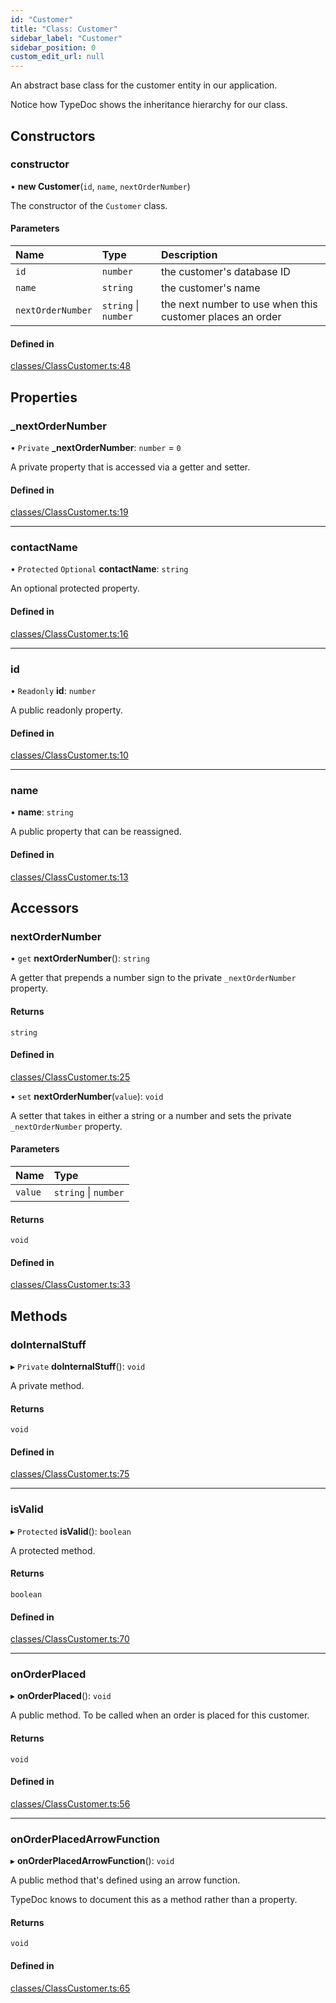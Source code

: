 ```yaml
---
id: "Customer"
title: "Class: Customer"
sidebar_label: "Customer"
sidebar_position: 0
custom_edit_url: null
---
```


An abstract base class for the customer entity in our application.

Notice how TypeDoc shows the inheritance hierarchy for our class.

## Constructors

### constructor

• **new Customer**(`id`, `name`, `nextOrderNumber`)

The constructor of the `Customer` class.

#### Parameters

| Name | Type | Description |
| :------ | :------ | :------ |
| `id` | `number` | the customer's database ID |
| `name` | `string` | the customer's name |
| `nextOrderNumber` | `string` \| `number` | the next number to use when this customer places an order |

#### Defined in

[classes/ClassCustomer.ts:48](https://github.com/JiaojSun/react-vite-federation-back-app/blob/e7bd690/src/typedoc/classes/ClassCustomer.ts#L48)

## Properties

### \_nextOrderNumber

• `Private` **\_nextOrderNumber**: `number` = `0`

A private property that is accessed via a getter and setter.

#### Defined in

[classes/ClassCustomer.ts:19](https://github.com/JiaojSun/react-vite-federation-back-app/blob/e7bd690/src/typedoc/classes/ClassCustomer.ts#L19)

___

### contactName

• `Protected` `Optional` **contactName**: `string`

An optional protected property.

#### Defined in

[classes/ClassCustomer.ts:16](https://github.com/JiaojSun/react-vite-federation-back-app/blob/e7bd690/src/typedoc/classes/ClassCustomer.ts#L16)

___

### id

• `Readonly` **id**: `number`

A public readonly property.

#### Defined in

[classes/ClassCustomer.ts:10](https://github.com/JiaojSun/react-vite-federation-back-app/blob/e7bd690/src/typedoc/classes/ClassCustomer.ts#L10)

___

### name

• **name**: `string`

A public property that can be reassigned.

#### Defined in

[classes/ClassCustomer.ts:13](https://github.com/JiaojSun/react-vite-federation-back-app/blob/e7bd690/src/typedoc/classes/ClassCustomer.ts#L13)

## Accessors

### nextOrderNumber

• `get` **nextOrderNumber**(): `string`

A getter that prepends a number sign to the private `_nextOrderNumber`
property.

#### Returns

`string`

#### Defined in

[classes/ClassCustomer.ts:25](https://github.com/JiaojSun/react-vite-federation-back-app/blob/e7bd690/src/typedoc/classes/ClassCustomer.ts#L25)

• `set` **nextOrderNumber**(`value`): `void`

A setter that takes in either a string or a number and sets the private
`_nextOrderNumber` property.

#### Parameters

| Name | Type |
| :------ | :------ |
| `value` | `string` \| `number` |

#### Returns

`void`

#### Defined in

[classes/ClassCustomer.ts:33](https://github.com/JiaojSun/react-vite-federation-back-app/blob/e7bd690/src/typedoc/classes/ClassCustomer.ts#L33)

## Methods

### doInternalStuff

▸ `Private` **doInternalStuff**(): `void`

A private method.

#### Returns

`void`

#### Defined in

[classes/ClassCustomer.ts:75](https://github.com/JiaojSun/react-vite-federation-back-app/blob/e7bd690/src/typedoc/classes/ClassCustomer.ts#L75)

___

### isValid

▸ `Protected` **isValid**(): `boolean`

A protected method.

#### Returns

`boolean`

#### Defined in

[classes/ClassCustomer.ts:70](https://github.com/JiaojSun/react-vite-federation-back-app/blob/e7bd690/src/typedoc/classes/ClassCustomer.ts#L70)

___

### onOrderPlaced

▸ **onOrderPlaced**(): `void`

A public method. To be called when an order is placed for this customer.

#### Returns

`void`

#### Defined in

[classes/ClassCustomer.ts:56](https://github.com/JiaojSun/react-vite-federation-back-app/blob/e7bd690/src/typedoc/classes/ClassCustomer.ts#L56)

___

### onOrderPlacedArrowFunction

▸ **onOrderPlacedArrowFunction**(): `void`

A public method that's defined using an arrow function.

TypeDoc knows to document this as a method rather than a property.

#### Returns

`void`

#### Defined in

[classes/ClassCustomer.ts:65](https://github.com/JiaojSun/react-vite-federation-back-app/blob/e7bd690/src/typedoc/classes/ClassCustomer.ts#L65)

